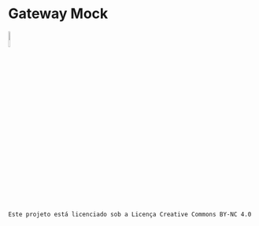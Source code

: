 # Gateway Mock
[<img src="https://mirrors.creativecommons.org/presskit/buttons/88x31/png/by-nc.png" alt="Exemplo de imagem" width="9%">](https://github.com/mrlucascardoso/gateway-mock/blob/main/LICENSE)

    Este projeto está licenciado sob a Licença Creative Commons BY-NC 4.0

